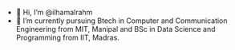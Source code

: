 - 👋 Hi, I’m @ilhamalrahm
- 🌱 I’m currently pursuing Btech in Computer and Communication Engineering from MIT, Manipal and BSc in Data Science and Programming from IIT, Madras.


<!---
ilhamalrahm/ilhamalrahm is a ✨ special ✨ repository because its `README.md` (this file) appears on your GitHub profile.
You can click the Preview link to take a look at your changes.
--->

